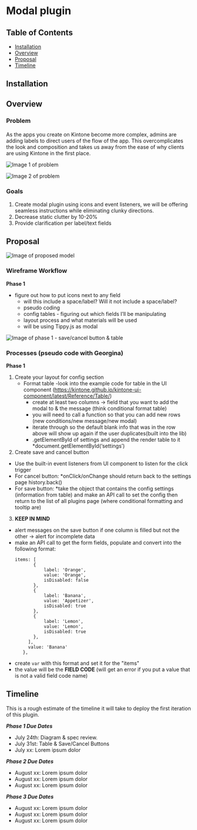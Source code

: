 # Modal plugin

## Table of Contents

- [Installation](#installation)
- [Overview](#usage)
- [Proposal](#proposal)
- [Timeline](#timeline)


## Installation

## Overview

### **Problem**

#### 
As the apps you create on Kintone become more complex, admins are adding labels to direct users of the flow of the app. This overcomplicates the look and composition and takes us away from the ease of why clients are using Kintone in the first place.

![Image 1 of problem](https://user-images.githubusercontent.com/45135493/61839338-08c95e80-ae42-11e9-8a42-e6bdb9a5430f.png)

![Image 2 of problem](https://user-images.githubusercontent.com/45135493/61839432-5a71e900-ae42-11e9-95b3-5371f566f25d.png)

### **Goals**
1. Create modal plugin using icons and event listeners, we will be offering seamless instructions while eliminating clunky directions.
2. Decrease static clutter by 10-20%
3. Provide clarification per label/text fields



## Proposal

![Image of proposed model](https://user-images.githubusercontent.com/45135493/61895240-0fe68000-aec7-11e9-96cc-599ea0dba484.png)


### **Wireframe Workflow**

**Phase 1**
- figure out how to put icons next to any field
  - will this include a space/label? Will it not include a space/label?
  - pseudo coding 
  - config tables - figuring out which fields I’ll be manipulating
  - layout process and what materials will be used
  - will be using Tippy.js as modal 

![Image of phase 1 - save/cancel button & table](https://user-images.githubusercontent.com/45135493/61895425-81263300-aec7-11e9-8bf4-6751ed93c99e.png)


### **Processes (pseudo code with Georgina)**

**Phase 1**
1. Create your layout for config section
    - Format table -look into the example code for table in the UI component (https://kintone.github.io/kintone-ui-component/latest/Reference/Table/)
        - create at least two columns -> field that you want to add the modal to & the message (think conditional format table)
        - you will need to call a function so that you can add new rows (new conditions/new message/new modal)
        - iterate through so the default blank info that was in the row above will show up again if the user duplicates(built into the lib)
        - .getElementById of settings and append the render table to it 
            *document.getElementById(‘settings’)
2. Create save and cancel button
  - Use the built-in event listeners from UI component to listen for the click trigger
  - For cancel button:
    *onClick/onChange should return back to the settings page history.back()
  - For save button: 
    *take the object that contains the config settings (information from table) and make an API call to set the config then return to the list of all plugins page (where conditional formatting and tooltip are)
3. **KEEP IN MIND**
  - alert messages on the save button if one column is filled but not the other -> alert for incomplete data
  - make an API call to get the form fields, populate and convert into the following format:
    ~~~
    items: [
           {
               label: 'Orange',
               value: 'Orange',
               isDisabled: false
           },
           {
               label: 'Banana',
               value: 'Appetizer',
               isDisabled: true
           },
           {
               label: 'Lemon',
               value: 'Lemon',
               isDisabled: true
           },
         ],
         value: 'Banana'
       },
    ~~~

  * create `var` with this format and set it for the "items"
  * the value will be the **FIELD CODE** (will get an error if you put a value that is not a valid field code name)


## Timeline
This is a rough estimate of the timeline it will take to deploy the first iteration of this plugin.

***Phase 1 Due Dates***
  - July 24th: Diagram & spec review.
  - July 31st: Table & Save/Cancel Buttons
  - July xx: Lorem ipsum dolor

***Phase 2 Due Dates***
  - August xx: Lorem ipsum dolor
  - August xx: Lorem ipsum dolor
  - August xx: Lorem ipsum dolor

***Phase 3 Due Dates***
  - August xx: Lorem ipsum dolor
  - August xx: Lorem ipsum dolor
  - August xx: Lorem ipsum dolor



